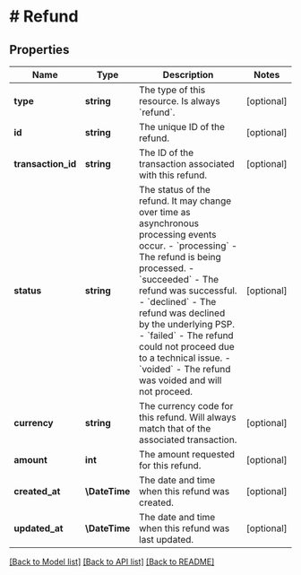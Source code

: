 # # Refund

## Properties

Name | Type | Description | Notes
------------ | ------------- | ------------- | -------------
**type** | **string** | The type of this resource. Is always &#x60;refund&#x60;. | [optional]
**id** | **string** | The unique ID of the refund. | [optional]
**transaction_id** | **string** | The ID of the transaction associated with this refund. | [optional]
**status** | **string** | The status of the refund. It may change over time as asynchronous processing events occur.  - &#x60;processing&#x60; - The refund is being processed. - &#x60;succeeded&#x60; - The refund was successful. - &#x60;declined&#x60; - The refund was declined by the underlying PSP. - &#x60;failed&#x60; - The refund could not proceed due to a technical issue. - &#x60;voided&#x60; - The refund was voided and will not proceed. | [optional]
**currency** | **string** | The currency code for this refund. Will always match that of the associated transaction. | [optional]
**amount** | **int** | The amount requested for this refund. | [optional]
**created_at** | **\DateTime** | The date and time when this refund was created. | [optional]
**updated_at** | **\DateTime** | The date and time when this refund was last updated. | [optional]

[[Back to Model list]](../../README.md#models) [[Back to API list]](../../README.md#endpoints) [[Back to README]](../../README.md)
